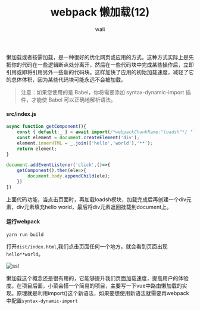 ﻿---
layout: post
title: webpack 懒加载(12)
tagline: webpack教程
category: webpack      #分类
author: wali    #作者
tag: webpack     #标签
ghurl: https://github.com/walidream/webpackBase     #github url
ghurl_zip: https://github.com/walidream/webpackBase/archive/master.zip #github zip下载
comments: true
post_nav: false
group_tag: webpack4.x 教程
---

懒加载或者按需加载，是一种很好的优化网页或应用的方式。这种方式实际上是先把你的代码在一些逻辑断点处分离开，然后在一些代码块中完成某些操作后，立即引用或即将引用另外一些新的代码块。这样加快了应用的初始加载速度，减轻了它的总体体积，因为某些代码块可能永远不会被加载。

> 注意：如果您使用的是 Babel，你将需要添加 syntax-dynamic-import 插件，才能使 Babel 可以正确地解析语法。

#### src/index.js

```javascript
async function getComponent(){
    const { default:_ } = await import(/*webpackChunkName:"loadsh"*/ 'loadsh');
    const element = document.createElement('div');
    element.innerHTML = _.join(['hello','world'],'**');
    return element;
}

document.addEventListener('click',()=>{
    getComponent().then(ele=>{
        document.body.appendChild(ele);
    })
})
```

上面代码功能，当点击页面时，再加载loadsh模块，加载完成后再创建一个div元素，div元素填充hello world，最后将div元素返回挂载到document上。


#### 运行webpack

```
yarn run build
```

打开`dist/index.html`,我们点击页面任何一个地方，就会看到页面出现`hello**world`。

![ssl](http://walidream.com:9999/blogImage/webpack/webpack_24.png)

懒加载这个概念还是很有用的，它能够提升我们页面加载速度，提高用户的体验度。在项目后面，小菜会搭一个简易的项目，主要写一下vue中路由懒加载的实现。原理就是利用import()这个新语法，如果要想使用新语法就需要再webpack中配置`syntax-dynamic-import`






















